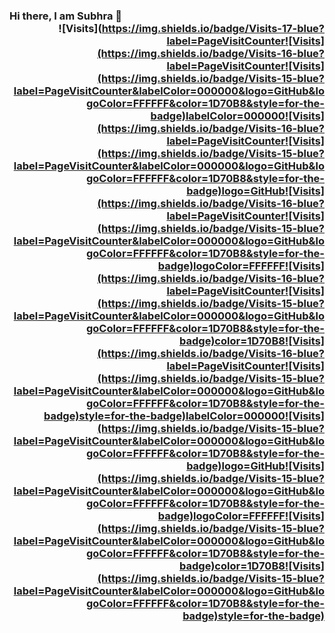 ### Hi there, I am Subhra 👋 <div align="right">![Visits](https://img.shields.io/badge/Visits-17-blue?label=PageVisitCounter![Visits](https://img.shields.io/badge/Visits-16-blue?label=PageVisitCounter![Visits](https://img.shields.io/badge/Visits-15-blue?label=PageVisitCounter&labelColor=000000&logo=GitHub&logoColor=FFFFFF&color=1D70B8&style=for-the-badge)labelColor=000000![Visits](https://img.shields.io/badge/Visits-16-blue?label=PageVisitCounter![Visits](https://img.shields.io/badge/Visits-15-blue?label=PageVisitCounter&labelColor=000000&logo=GitHub&logoColor=FFFFFF&color=1D70B8&style=for-the-badge)logo=GitHub![Visits](https://img.shields.io/badge/Visits-16-blue?label=PageVisitCounter![Visits](https://img.shields.io/badge/Visits-15-blue?label=PageVisitCounter&labelColor=000000&logo=GitHub&logoColor=FFFFFF&color=1D70B8&style=for-the-badge)logoColor=FFFFFF![Visits](https://img.shields.io/badge/Visits-16-blue?label=PageVisitCounter![Visits](https://img.shields.io/badge/Visits-15-blue?label=PageVisitCounter&labelColor=000000&logo=GitHub&logoColor=FFFFFF&color=1D70B8&style=for-the-badge)color=1D70B8![Visits](https://img.shields.io/badge/Visits-16-blue?label=PageVisitCounter![Visits](https://img.shields.io/badge/Visits-15-blue?label=PageVisitCounter&labelColor=000000&logo=GitHub&logoColor=FFFFFF&color=1D70B8&style=for-the-badge)style=for-the-badge)labelColor=000000![Visits](https://img.shields.io/badge/Visits-15-blue?label=PageVisitCounter&labelColor=000000&logo=GitHub&logoColor=FFFFFF&color=1D70B8&style=for-the-badge)logo=GitHub![Visits](https://img.shields.io/badge/Visits-15-blue?label=PageVisitCounter&labelColor=000000&logo=GitHub&logoColor=FFFFFF&color=1D70B8&style=for-the-badge)logoColor=FFFFFF![Visits](https://img.shields.io/badge/Visits-15-blue?label=PageVisitCounter&labelColor=000000&logo=GitHub&logoColor=FFFFFF&color=1D70B8&style=for-the-badge)color=1D70B8![Visits](https://img.shields.io/badge/Visits-15-blue?label=PageVisitCounter&labelColor=000000&logo=GitHub&logoColor=FFFFFF&color=1D70B8&style=for-the-badge)style=for-the-badge)</div>





<!--https://github.com/Armanx200/visitor-badge
**SubhraSMukherjee/SubhraSMukherjee** is a ✨ _special_ ✨ repository because its `README.md` (this file) appears on your GitHub profile.

Here are some ideas to get you started:

- 🔭 I’m currently working on ...
- 🌱 I’m currently learning ...
- 👯 I’m looking to collaborate on ...
- 🤔 I’m looking for help with ...
- 💬 Ask me about ...
- 📫 How to reach me: ...
- 😄 Pronouns: ...
- ⚡ Fun fact: ...
-->
